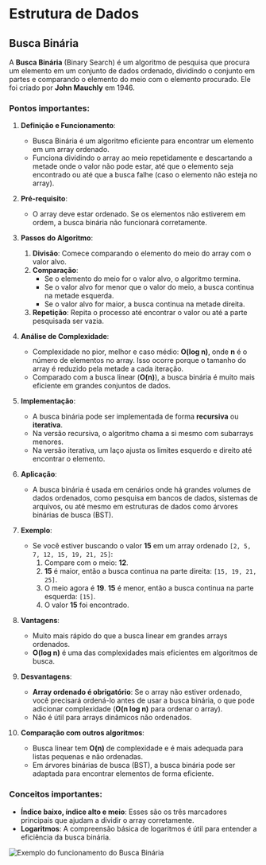 # Estrutura de Dados

## Busca Binária

A **Busca Binária** (Binary Search) é um algoritmo de pesquisa que procura um elemento em um conjunto de dados ordenado, dividindo o conjunto em partes e comparando o elemento do meio com o elemento procurado. Ele foi criado por **John Mauchly** em 1946. 

### Pontos importantes:

1. **Definição e Funcionamento**:
    - Busca Binária é um algoritmo eficiente para encontrar um elemento em um array ordenado.
    - Funciona dividindo o array ao meio repetidamente e descartando a metade onde o valor não pode estar, até que o elemento seja encontrado ou até que a busca falhe (caso o elemento não esteja no array).

2. **Pré-requisito**:
    - O array deve estar ordenado. Se os elementos não estiverem em ordem, a busca binária não funcionará corretamente.

3. **Passos do Algoritmo**:
    1. **Divisão**: Comece comparando o elemento do meio do array com o valor alvo.
    2. **Comparação**:
        - Se o elemento do meio for o valor alvo, o algoritmo termina.
        - Se o valor alvo for menor que o valor do meio, a busca continua na metade esquerda.
        - Se o valor alvo for maior, a busca continua na metade direita. 
    3. **Repetição**: Repita o processo até encontrar o valor ou até a parte pesquisada ser vazia.

4. **Análise de Complexidade**:
    - Complexidade no pior, melhor e caso médio: **O(log n)**, onde **n** é o número de elementos no array. Isso ocorre porque o tamanho do array é reduzido pela metade a cada iteração.
    - Comparado com a busca linear (**O(n)**), a busca binária é muito mais eficiente em grandes conjuntos de dados.

5. **Implementação**:
    - A busca binária pode ser implementada de forma **recursiva** ou **iterativa**.
    - Na versão recursiva, o algoritmo chama a si mesmo com subarrays menores.
    - Na versão iterativa, um laço ajusta os limites esquerdo e direito até encontrar o elemento.

6. **Aplicação**:
    - A busca binária é usada em cenários onde há grandes volumes de dados ordenados, como pesquisa em bancos de dados, sistemas de arquivos, ou até mesmo em estruturas de dados como árvores binárias de busca (BST).

7. **Exemplo**:
    - Se você estiver buscando o valor **15** em um array ordenado `[2, 5, 7, 12, 15, 19, 21, 25]`:
        1. Compare com o meio: **12**.
        2. **15** é maior, então a busca continua na parte direita: `[15, 19, 21, 25]`.
        3. O meio agora é **19**. **15** é menor, então a busca continua na parte esquerda: `[15]`.
        4. O valor **15** foi encontrado.

8. **Vantagens**:
    - Muito mais rápido do que a busca linear em grandes arrays ordenados.
    - **O(log n)** é uma das complexidades mais eficientes em algoritmos de busca.

9. **Desvantagens**:
    - **Array ordenado é obrigatório**: Se o array não estiver ordenado, você precisará ordená-lo antes de usar a busca binária, o que pode adicionar complexidade (**O(n log n)** para ordenar o array).
    - Não é útil para arrays dinâmicos não ordenados.

10. **Comparação com outros algoritmos**:
    - Busca linear tem **O(n)** de complexidade e é mais adequada para listas pequenas e não ordenadas.
    - Em árvores binárias de busca (BST), a busca binária pode ser adaptada para encontrar elementos de forma eficiente.

### Conceitos importantes:
- **Índice baixo, índice alto e meio**: Esses são os três marcadores principais que ajudam a dividir o array corretamente.
- **Logaritmos**: A compreensão básica de logaritmos é útil para entender a eficiência da busca binária.

![Exemplo do funcionamento do Busca Binária](https://media.geeksforgeeks.org/wp-content/uploads/20240506155201/binnary-search-.webp)
